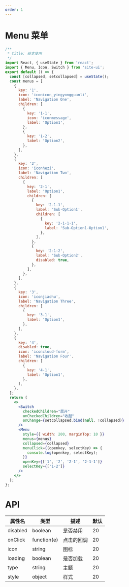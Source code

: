 ```yaml
---
order: 1
---
```


# Menu 菜单

```jsx
/**
 * title: 基本使用
 */
import React, { useState } from 'react';
import { Menu, Icon, Switch } from 'site-ui';
export default () => {
  const [collapsed, setcollapsed] = useState();
  const menus = [
    {
      key: '1',
      icon: 'iconicon_yingyongguanli',
      label: 'Navigation One',
      children: [
        {
          key: '1-1',
          icon: 'iconmessage',
          label: 'Option1',
        },
        {
          key: '1-2',
          label: 'Option2',
        },
      ],
    },
    {
      key: '2',
      icon: 'iconhezi',
      label: 'Navigation Two',
      children: [
        {
          key: '2-1',
          label: 'Option1',
          children: [
            {
              key: '2-1-1',
              label: 'Sub-Option1',
              children: [
                {
                  key: '2-1-1-1',
                  label: 'Sub-Option1-Option1',
                },
              ],
            },
            {
              key: '2-1-2',
              label: 'Sub-Option2',
              disabled: true,
            },
          ],
        },
      ],
    },
    {
      key: '3',
      icon: 'iconjiaohu',
      label: 'Navigation Three',
      children: [
        {
          key: '3-1',
          label: 'Option1',
        },
      ],
    },
    {
      key: '4',
      disabled: true,
      icon: 'iconcloud-form',
      label: 'Navigation Four',
      children: [
        {
          key: '4-1',
          label: 'Option1',
        },
      ],
    },
  ];
  return (
    <>
      <Switch
        checkedChildren="展开"
        unCheckedChildren="收起"
        onChange={setcollapsed.bind(null, !collapsed)}
      />
      <Menu
        style={{ width: 200, marginTop: 10 }}
        menus={menus}
        collapsed={collapsed}
        menuClick={(openkey, selectKey) => {
          console.log(openkey, selectKey);
        }}
        openKey={['1', '2', '2-1', '2-1-1']}
        selectKey={['1-2']}
      />
    </>
  );
};
```

# API

| **属性名** | **类型**    | **描述**   | **默认** |
| ---------- | ----------- | ---------- | -------- |
| disabled   | boolean     | 是否禁用   | 20       |
| onClick    | function(e) | 点击的回调 | 20       |
| icon       | string      | 图标       | 20       |
| loading    | boolean     | 是否加载   | 20       |
| type       | string      | 主题       | 20       |
| style      | object      | 样式       | 20       |
